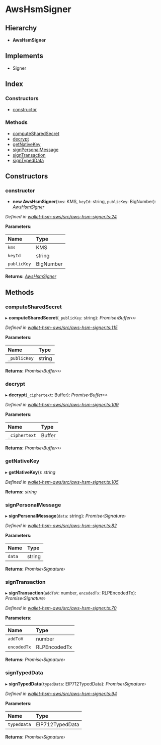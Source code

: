 # AwsHsmSigner

## Hierarchy

* **AwsHsmSigner**

## Implements

* Signer

## Index

### Constructors

* [constructor]()

### Methods

* [computeSharedSecret]()
* [decrypt]()
* [getNativeKey]()
* [signPersonalMessage]()
* [signTransaction]()
* [signTypedData]()

## Constructors

### constructor

+ **new AwsHsmSigner**\(`kms`: KMS, `keyId`: string, `publicKey`: BigNumber\): [_AwsHsmSigner_]()

_Defined in_ [_wallet-hsm-aws/src/aws-hsm-signer.ts:24_](https://github.com/celo-org/celo-monorepo/blob/master/packages/sdk/wallets/wallet-hsm-aws/src/aws-hsm-signer.ts#L24)

**Parameters:**

| Name | Type |
| :--- | :--- |
| `kms` | KMS |
| `keyId` | string |
| `publicKey` | BigNumber |

**Returns:** [_AwsHsmSigner_]()

## Methods

### computeSharedSecret

▸ **computeSharedSecret**\(`_publicKey`: string\): _Promise‹Buffer‹››_

_Defined in_ [_wallet-hsm-aws/src/aws-hsm-signer.ts:115_](https://github.com/celo-org/celo-monorepo/blob/master/packages/sdk/wallets/wallet-hsm-aws/src/aws-hsm-signer.ts#L115)

**Parameters:**

| Name | Type |
| :--- | :--- |
| `_publicKey` | string |

**Returns:** _Promise‹Buffer‹››_

### decrypt

▸ **decrypt**\(`_ciphertext`: Buffer\): _Promise‹Buffer‹››_

_Defined in_ [_wallet-hsm-aws/src/aws-hsm-signer.ts:109_](https://github.com/celo-org/celo-monorepo/blob/master/packages/sdk/wallets/wallet-hsm-aws/src/aws-hsm-signer.ts#L109)

**Parameters:**

| Name | Type |
| :--- | :--- |
| `_ciphertext` | Buffer |

**Returns:** _Promise‹Buffer‹››_

### getNativeKey

▸ **getNativeKey**\(\): _string_

_Defined in_ [_wallet-hsm-aws/src/aws-hsm-signer.ts:105_](https://github.com/celo-org/celo-monorepo/blob/master/packages/sdk/wallets/wallet-hsm-aws/src/aws-hsm-signer.ts#L105)

**Returns:** _string_

### signPersonalMessage

▸ **signPersonalMessage**\(`data`: string\): _Promise‹Signature›_

_Defined in_ [_wallet-hsm-aws/src/aws-hsm-signer.ts:82_](https://github.com/celo-org/celo-monorepo/blob/master/packages/sdk/wallets/wallet-hsm-aws/src/aws-hsm-signer.ts#L82)

**Parameters:**

| Name | Type |
| :--- | :--- |
| `data` | string |

**Returns:** _Promise‹Signature›_

### signTransaction

▸ **signTransaction**\(`addToV`: number, `encodedTx`: RLPEncodedTx\): _Promise‹Signature›_

_Defined in_ [_wallet-hsm-aws/src/aws-hsm-signer.ts:70_](https://github.com/celo-org/celo-monorepo/blob/master/packages/sdk/wallets/wallet-hsm-aws/src/aws-hsm-signer.ts#L70)

**Parameters:**

| Name | Type |
| :--- | :--- |
| `addToV` | number |
| `encodedTx` | RLPEncodedTx |

**Returns:** _Promise‹Signature›_

### signTypedData

▸ **signTypedData**\(`typedData`: EIP712TypedData\): _Promise‹Signature›_

_Defined in_ [_wallet-hsm-aws/src/aws-hsm-signer.ts:94_](https://github.com/celo-org/celo-monorepo/blob/master/packages/sdk/wallets/wallet-hsm-aws/src/aws-hsm-signer.ts#L94)

**Parameters:**

| Name | Type |
| :--- | :--- |
| `typedData` | EIP712TypedData |

**Returns:** _Promise‹Signature›_

